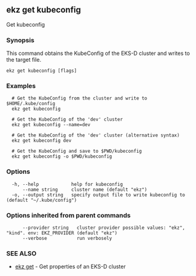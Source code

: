 ## ekz get kubeconfig

Get kubeconfig

### Synopsis

This command obtains the KubeConfig of the EKS-D cluster and writes to the target file.

```
ekz get kubeconfig [flags]
```

### Examples

```
  # Get the KubeConfig from the cluster and write to $HOME/.kube/config
  ekz get kubeconfig

  # Get the KubeConfig of the 'dev' cluster
  ekz get kubeconfig --name=dev

  # Get the KubeConfig of the 'dev' cluster (alternative syntax) 
  ekz get kubeconfig dev

  # Get the KubeConfig and save to $PWD/kubeconfig
  ekz get kubeconfig -o $PWD/kubeconfig

```

### Options

```
  -h, --help            help for kubeconfig
      --name string     cluster name (default "ekz")
  -o, --output string   specify output file to write kubeconfig to (default "~/.kube/config")
```

### Options inherited from parent commands

```
      --provider string   cluster provider possible values: "ekz", "kind". env: EKZ_PROVIDER (default "ekz")
      --verbose           run verbosely
```

### SEE ALSO

* [ekz get](ekz_get.md)	 - Get properties of an EKS-D cluster


